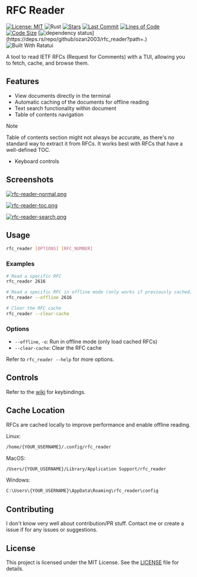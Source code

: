 # RFC Reader
<!-- cool badges -->
[![License: MIT](https://img.shields.io/badge/License-MIT-green.svg)](LICENSE)
![Rust](https://img.shields.io/badge/language-Rust-orange?logo=rust)
[![Stars](https://img.shields.io/github/stars/ozan2003/rfc_reader)](https://github.com/ozan2003/rfc_reader/stargazers)
[![Last Commit](https://img.shields.io/github/last-commit/ozan2003/rfc_reader)](https://github.com/ozan2003/rfc_reader/commits/master)
[![Lines of Code](https://tokei.rs/b1/github/ozan2003/rfc_reader?style=flat)](https://github.com/ozan2003/rfc_reader?=style=flat)
[![Code Size](https://img.shields.io/github/languages/code-size/ozan2003/rfc_reader)](https://github.com/ozan2003/rfc_reader)
[![dependency status](https://deps.rs/repo/github/ozan2003/rfc_reader/status.svg?path=.)](https://deps.rs/repo/github/ozan2003/rfc_reader?path=.)
![Built With Ratatui](https://img.shields.io/badge/Built_With_Ratatui-000?logo=ratatui&logoColor=fff)

A tool to read IETF RFCs (Request for Comments) with a TUI, allowing you to fetch, cache, and browse them.

## Features

- View documents directly in the terminal
- Automatic caching of the documents for offline reading
- Text search functionality within document
- Table of contents navigation

> [!NOTE]
> Table of contents section might not always be accurate, as there's no standard way to extract it from RFCs. It works best with RFCs that have a well-defined TOC.

- Keyboard controls

## Screenshots

[![rfc-reader-normal.png](https://i.postimg.cc/VvwfYKFm/rfc-reader-normal.png)](https://postimg.cc/njdb2Y5P)

[![rfc-reader-toc.png](https://i.postimg.cc/k5kMHJ6V/rfc-reader-toc.png)](https://postimg.cc/DWPKJKcF)

[![rfc-reader-search.png](https://i.postimg.cc/nzBVbyB3/rfc-reader-search.png)](https://postimg.cc/tZRGFmr6)

## Usage

```bash
rfc_reader [OPTIONS] [RFC_NUMBER]
```

### Examples

```bash
# Read a specific RFC
rfc_reader 2616

# Read a specific RFC in offline mode (only works if previously cached)
rfc_reader --offline 2616

# Clear the RFC cache
rfc_reader --clear-cache
```

### Options

- `--offline`, `-o`: Run in offline mode (only load cached RFCs)
- `--clear-cache`: Clear the RFC cache

Refer to `rfc_reader --help` for more options.

## Controls

Refer to the [wiki](https://github.com/ozan2003/rfc_reader/wiki/Keybindings) for keybindings.

## Cache Location

RFCs are cached locally to improve performance and enable offline reading.

Linux:

```bash
/home/{YOUR_USERNAME}/.config/rfc_reader
```

MacOS:

```bash
/Users/{YOUR_USERNAME}/Library/Application Support/rfc_reader
```

Windows:

```bash
C:\Users\{YOUR_USERNAME}\AppData\Roaming\rfc_reader\config
```

## Contributing

I don't know very well about contribution/PR stuff. Contact me or create a issue if for any issues or suggestions.

## License

This project is licensed under the MIT License. See the [LICENSE](LICENSE) file for details.
